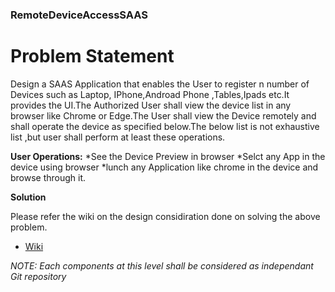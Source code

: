 ### RemoteDeviceAccessSAAS

# Problem Statement
 Design a SAAS Application that enables the User to register n number of Devices such as Laptop, IPhone,Androad Phone ,Tables,Ipads etc.It provides the UI.The Authorized User shall view the device list in any browser like Chrome or Edge.The User shall view the Device remotely and shall operate the device as specified below.The below list is not exhaustive list ,but user shall perform at least these operations.
 
 **User Operations:**
	*See the Device Preview in browser
	*Selct any App in the device using browser
	*lunch any Application like chrome in the device and browse through it.


**Solution** 

Please refer the wiki on the design considiration done on solving the above problem. 

* [Wiki](https://github.com/baratamramprasad/ramprasad/wiki)
 
*NOTE: Each components at this level shall be considered as independant Git repository*
